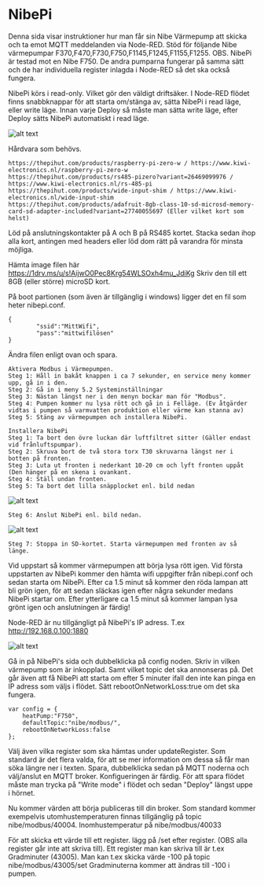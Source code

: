 # NibePi

Denna sida visar instruktioner hur man får sin Nibe Värmepump att skicka och ta emot MQTT meddelanden via Node-RED.
Stöd för följande Nibe värmepumpar F370,F470,F730,F750,F1145,F1245,F1155,F1255.
OBS. NibePi är testad mot en Nibe F750. De andra pumparna fungerar på samma sätt och de har individuella register inlagda i Node-RED så det ska också fungera.

NibePi körs i read-only. Vilket gör den väldigt driftsäker.
I Node-RED flödet finns snabbknappar för att starta om/stänga av, sätta NibePi i read läge, eller write läge.
Innan varje Deploy så måste man sätta write läge, efter Deploy sätts NibePi automatiskt i read läge. 

![alt text](https://github.com/bebben88/NibePi/blob/master/pics/nodered_2.png)

Hårdvara som behövs.
```
https://thepihut.com/products/raspberry-pi-zero-w / https://www.kiwi-electronics.nl/raspberry-pi-zero-w
https://thepihut.com/products/rs485-pizero?variant=26469099976 / https://www.kiwi-electronics.nl/rs-485-pi
https://thepihut.com/products/wide-input-shim / https://www.kiwi-electronics.nl/wide-input-shim
https://thepihut.com/products/adafruit-8gb-class-10-sd-microsd-memory-card-sd-adapter-included?variant=27740055697 (Eller vilket kort som helst)
```
Löd på anslutningskontakter på A och B på RS485 kortet. Stacka sedan ihop alla kort, antingen med headers eller löd dom rätt på varandra för minsta möjliga.

Hämta image filen här https://1drv.ms/u/s!AijwO0Pec8Krg54WLSOxh4mu_JdiKg
Skriv den till ett 8GB (eller större) microSD kort.

På boot partionen (som även är tillgänglig i windows) ligger det en fil som heter nibepi.conf. 
```
{
        "ssid":"MittWifi",
        "pass":"mittwifilösen"
}
```
Ändra filen enligt ovan och spara.
```
Aktivera Modbus i Värmepumpen.
Steg 1: Håll in bakåt knappen i ca 7 sekunder, en service meny kommer upp, gå in i den.
Steg 2: Gå in i meny 5.2 Systeminställningar
Steg 3: Nästan längst ner i den menyn bockar man för "Modbus".
Steg 4: Pumpen kommer nu lysa rött och gå in i Felläge. (Ev åtgärder vidtas i pumpen så varmvatten produktion eller värme kan stanna av)
Steg 5: Stäng av värmepumpen och installera NibePi.
```
```
Installera NibePi
Steg 1: Ta bort den övre luckan där luftfiltret sitter (Gäller endast vid frånluftspumpar).
Steg 2: Skruva bort de två stora torx T30 skruvarna längst ner i botten på fronten.
Steg 3: Luta ut fronten i nederkant 10-20 cm och lyft fronten uppåt (Den hänger på en skena i ovankant.
Steg 4: Ställ undan fronten.
Steg 5: Ta bort det lilla snäpplocket enl. bild nedan
```
![alt text](https://github.com/bebben88/NibePi/blob/master/pics/nibepi_1.jpg)
```
Steg 6: Anslut NibePi enl. bild nedan.
```
![alt text](https://github.com/bebben88/NibePi/blob/master/pics/nibepi_2.jpg)
```
Steg 7: Stoppa in SD-kortet. Starta värmepumpen med fronten av så länge.
```
Vid uppstart så kommer värmepumpen att börja lysa rött igen. Vid första uppstarten av NibePi kommer den hämta wifi uppgifter från nibepi.conf och sedan starta om NibePi.
Efter ca 1.5 minut så kommer den röda lampan att bli grön igen, för att sedan släckas igen efter några sekunder medans NibePi startar om. Efter ytterligare ca 1.5 minut så kommer lampan lysa grönt igen och anslutningen är färdig!

Node-RED är nu tillgängligt på NibePi's IP adress. T.ex http://192.168.0.100:1880

![alt text](https://github.com/bebben88/NibePi/blob/master/pics/nodered_1.png)

Gå in på NibePi's sida och dubbelklicka på config noden. Skriv in vilken värmepump som är inkopplad. Samt vilket topic det ska annonseras på. Det går även att få NibePi att starta om efter 5 minuter ifall den inte kan pinga en IP adress som väljs i flödet. Sätt rebootOnNetworkLoss:true om det ska fungera.
```
var config = {
    heatPump:"F750",
    defaultTopic:"nibe/modbus/",
    rebootOnNetworkLoss:false
};
```
Välj även vilka register som ska hämtas under updateRegister. Som standard är det flera valda, för att se mer information om dessa så får man söka längre ner i texten.
Spara, dubbelklicka sedan på MQTT noderna och välj/anslut en MQTT broker. Konfigueringen är färdig. För att spara flödet måste man trycka på "Write mode" i flödet och sedan "Deploy" längst uppe i hörnet.

Nu kommer värden att börja publiceras till din broker.
Som standard kommer exempelvis utomhustemperaturen finnas tillgänglig på topic nibe/modbus/40004. Inomhustemperatur på nibe/modbus/40033

För att skicka ett värde till ett register. lägg på /set efter register. (OBS alla register går inte att skriva till).
Ett register man kan skriva till är t.ex Gradminuter (43005). Man kan t.ex skicka värde -100 på topic nibe/modbus/43005/set
Gradminuterna kommer att ändras till -100 i pumpen.

